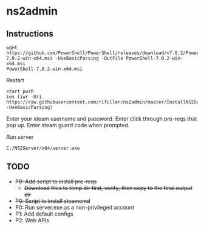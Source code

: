 # ns2admin

## Instructions

```
wget https://github.com/PowerShell/PowerShell/releases/download/v7.0.2/PowerShell-7.0.2-win-x64.msi -UseBasicParsing -OutFile PowerShell-7.0.2-win-x64.msi
PowerShell-7.0.2-win-x64.msi
```

Restart

```
start pwsh
iex (iwr -Uri https://raw.githubusercontent.com/rifuller/ns2admin/master/InstallNS2Server.ps1 -UseBasicParsing)
```

Enter your steam username and password.
Enter click through pre-reqs that pop up.
Enter steam guard code when prompted.

Run server 

`C:/NS2Server/x64/server.exe`

## TODO

* ~~P0: Add script to install pre-reqs~~
    * ~~Download files to temp dir first, verify, then copy to the final output dir~~
* ~~P0: Script to install steamcmd~~
* P0: Run server.exe as a non-privileged account
* P1: Add default configs
* P2: Web APIs